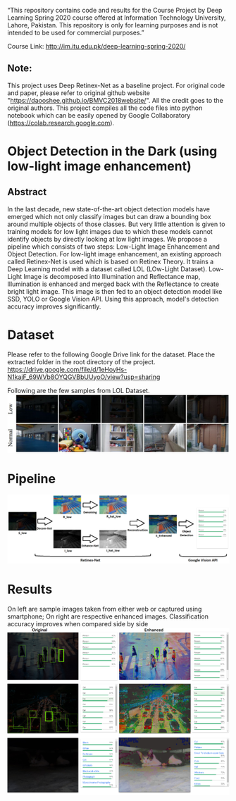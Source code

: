 “This repository contains code and results for the Course Project by Deep Learning Spring 2020 course offered at Information Technology University, Lahore, Pakistan. This repository is only for learning purposes and is not intended to be used for commercial purposes.”

Course Link: http://im.itu.edu.pk/deep-learning-spring-2020/

## Note:
This project uses Deep Retinex-Net as a baseline project. For original code and paper, please refer to original github website "https://daooshee.github.io/BMVC2018website/". All the credit goes to the original authors. This project compiles all the code files into python notebook which can be easily opened by Google Collaboratory (https://colab.research.google.com).

# Object Detection in the Dark (using low-light image enhancement)
## Abstract
In the last decade, new state-of-the-art object detection models have emerged which not only classify images but can draw a bounding box around multiple objects of those classes. But very little attention is given to training models for low light images due to which these models cannot identify objects by directly looking at low light images. We propose a pipeline which consists of two steps: Low-Light Image Enhancement and Object Detection. For low-light image enhancement, an existing approach called Retinex-Net is used which is based on Retinex Theory. It trains a Deep Learning model with a dataset called LOL (LOw-Light Dataset). Low-Light Image is decomposed into Illumination and Reflectance map, Illumination is enhanced and merged back with the Reflectance to create bright light image. This image is then fed to an object detection model like SSD, YOLO or Google Vision API. Using this approach, model's detection accuracy improves significantly.

# Dataset
Please refer to the following Google Drive link for the dataset. Place the extracted folder in the root directory of the project.
https://drive.google.com/file/d/1eHoyHs-N1kajF_69WVb8OYQGVBbUUyoO/view?usp=sharing

Following are the few samples from LOL Dataset.
![LOL Dataset](LOL_Dataset.PNG)

# Pipeline
![Pipeline](pipeline.png)

# Results
On left are sample images taken from either web or captured using smartphone; On right are respective enhanced images.
Classification accuracy improves when compared side by side
![Original Vs Enhanced](results/original-enhanced.png)
